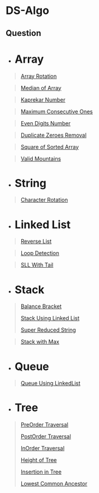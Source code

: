 # DS-Algo

## Question

- # **Array**
> [Array Rotation](https://github.com/skar1707/DS-Algo/blob/main/Array/Array_Rotation.cpp)

> [Median of Array](https://github.com/skar1707/DS-Algo/blob/main/Array/Median.cpp)

> [Kaprekar Number](https://github.com/skar1707/DS-Algo/blob/main/Array/Kaprekar_Number.cpp)

> [Maximum Consecutive Ones](https://github.com/skar1707/DS-Algo/blob/main/Array/findMaxConsecutiveOnes.cpp)

>[Even Digits Number](https://github.com/skar1707/DS-Algo/blob/main/Array/EvenNumberDigits.cpp)

>[Duplicate Zeroes Removal](https://github.com/skar1707/DS-Algo/blob/main/Array/Duplicate_Zero.cpp)

>[Square of Sorted Array](https://github.com/skar1707/DS-Algo/blob/main/Array/Square_of_Sorted_Array.cpp)

>[Valid Mountains](https://github.com/skar1707/DS-Algo/blob/main/Array/Valid_Mountain.cpp)

- # **String**
>[Character Rotation](https://github.com/skar1707/DS-Algo/blob/main/String/Character_Rotation.cpp)

- # **Linked List**
> [Reverse List](https://github.com/skar1707/DS-Algo/blob/main/Linked%20List/Reverse_List.cpp)

> [Loop Detection](https://github.com/skar1707/DS-Algo/blob/main/Linked%20List/Loop_Detection.cpp)

> [SLL With Tail](https://github.com/skar1707/DS-Algo/blob/main/Linked%20List/SLL_With_Tail.cpp)

- # **Stack**
> [Balance Bracket](https://github.com/skar1707/DS-Algo/blob/main/Stack/BalancedBracket.cpp)
> 
> [Stack Using Linked List](https://github.com/skar1707/DS-Algo/blob/main/Stack/StackUsingLinkedList.cpp)
> 
> [Super Reduced String](https://github.com/skar1707/DS-Algo/blob/main/Stack/Super_Reduced_string.cpp)

> [Stack with Max](https://github.com/skar1707/DS-Algo/blob/main/Stack/stack_with_max_naive.cpp)

- # **Queue**
> [Queue Using LinkedList](https://github.com/skar1707/DS-Algo/blob/main/Queue/QueueUsingLinkedList.cpp)

- # **Tree**
> [PreOrder Traversal](https://github.com/skar1707/DS-Algo/blob/main/Tree/PreOrderTraversal.cpp)
> 
> [PostOrder Traversal](https://github.com/skar1707/DS-Algo/blob/main/Tree/PostOrderTraversal.cpp)
> 
> [InOrder Traversal](https://github.com/skar1707/DS-Algo/blob/main/Tree/InOrderTraversal.cpp)
> 
> [Height of Tree](https://github.com/skar1707/DS-Algo/blob/main/Tree/HeightofTree.cpp)
> 
> [Insertion in Tree](https://github.com/skar1707/DS-Algo/blob/main/Tree/InsertioninTree.cpp)
> 
> [Lowest Common Ancestor](https://github.com/skar1707/DS-Algo/blob/main/Tree/Lowest_Common_Ancestor.cpp)
